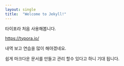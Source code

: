 ```yaml
---
layout: single
title:  "Welcome to Jekyll!"
---
```




타이포라 처음 사용해봅니다. 

https://typora.io/   

내역 보고 연습을 많이 해야겠네요. 

쉽게 마크다운 문서를 만들고 관리 할수 있다고 하니 기대 됩니다. 
